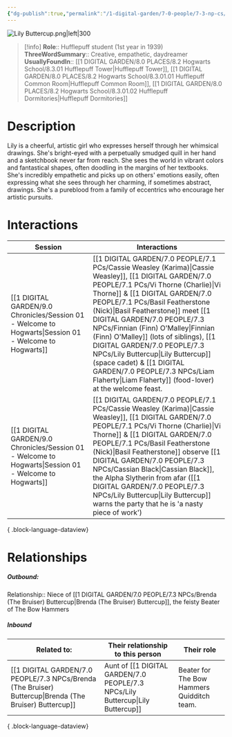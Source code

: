 ```yaml
---
{"dg-publish":true,"permalink":"/1-digital-garden/7-0-people/7-3-np-cs/lily-buttercup/","tags":["#person","hogwarts","student","hufflepuff"]}
---
```


![Lily Buttercup.png|left|300](/img/user/1%20DIGITAL%20GARDEN/7.0%20PEOPLE/7.3%20NPCs/Headshots/Lily%20Buttercup.png)
>[!info]
>**Role**:: Hufflepuff student (1st year in 1939)
>**ThreeWordSummary**:: Creative, empathetic, daydreamer
>**UsuallyFoundIn**:: [[1 DIGITAL GARDEN/8.0 PLACES/8.2 Hogwarts School/8.3.01 Hufflepuff Tower\|Hufflepuff Tower]], [[1 DIGITAL GARDEN/8.0 PLACES/8.2 Hogwarts School/8.3.01.01 Hufflepuff Common Room\|Hufflepuff Common Room]], [[1 DIGITAL GARDEN/8.0 PLACES/8.2 Hogwarts School/8.3.01.02 Hufflepuff Dormitories\|Hufflepuff Dormitories]]

# Description

Lily is a cheerful, artistic girl who expresses herself through her whimsical drawings. She's bright-eyed with a perpetually smudged quill in her hand and a sketchbook never far from reach. She sees the world in vibrant colors and fantastical shapes, often doodling in the margins of her textbooks. She's incredibly empathetic and picks up on others' emotions easily, often expressing what she sees through her charming, if sometimes abstract, drawings. She's a pureblood from a family of eccentrics who encourage her artistic pursuits.

# Interactions

| Session                                                                                                   | Interactions                                                                                                                                                                                                                                                                     |
| --------------------------------------------------------------------------------------------------------- | -------------------------------------------------------------------------------------------------------------------------------------------------------------------------------------------------------------------------------------------------------------------------------- |
| [[1 DIGITAL GARDEN/9.0 Chronicles/Session 01 - Welcome to Hogwarts\|Session 01 - Welcome to Hogwarts]] | [[1 DIGITAL GARDEN/7.0 PEOPLE/7.1 PCs/Cassie Weasley (Karima)\|Cassie Weasley]], [[1 DIGITAL GARDEN/7.0 PEOPLE/7.1 PCs/Vi Thorne (Charlie)\|Vi Thorne]] & [[1 DIGITAL GARDEN/7.0 PEOPLE/7.1 PCs/Basil Featherstone (Nick)\|Basil Featherstone]] meet [[1 DIGITAL GARDEN/7.0 PEOPLE/7.3 NPCs/Finnian (Finn) O'Malley\|Finnian (Finn) O'Malley]] (lots of siblings), [[1 DIGITAL GARDEN/7.0 PEOPLE/7.3 NPCs/Lily Buttercup\|Lily Buttercup]] (space cadet) & [[1 DIGITAL GARDEN/7.0 PEOPLE/7.3 NPCs/Liam Flaherty\|Liam Flaherty]] (food-lover) at the welcome feast. |
| [[1 DIGITAL GARDEN/9.0 Chronicles/Session 01 - Welcome to Hogwarts\|Session 01 - Welcome to Hogwarts]] | [[1 DIGITAL GARDEN/7.0 PEOPLE/7.1 PCs/Cassie Weasley (Karima)\|Cassie Weasley]], [[1 DIGITAL GARDEN/7.0 PEOPLE/7.1 PCs/Vi Thorne (Charlie)\|Vi Thorne]] & [[1 DIGITAL GARDEN/7.0 PEOPLE/7.1 PCs/Basil Featherstone (Nick)\|Basil Featherstone]] observe [[1 DIGITAL GARDEN/7.0 PEOPLE/7.3 NPCs/Cassian Black\|Cassian Black]], the Alpha Slytherin from afar ([[1 DIGITAL GARDEN/7.0 PEOPLE/7.3 NPCs/Lily Buttercup\|Lily Buttercup]] warns the party that he is 'a nasty piece of work')             |

{ .block-language-dataview}

# Relationships
##### Outbound:
Relationship:: Niece of [[1 DIGITAL GARDEN/7.0 PEOPLE/7.3 NPCs/Brenda (The Bruiser) Buttercup\|Brenda (The Bruiser) Buttercup]], the feisty Beater of The Bow Hammers

##### Inbound
| Related to:                                                                                                | Their relationship to this person | Their role                                 |
| ---------------------------------------------------------------------------------------------------------- | --------------------------------- | ------------------------------------------ |
| [[1 DIGITAL GARDEN/7.0 PEOPLE/7.3 NPCs/Brenda (The Bruiser) Buttercup\|Brenda (The Bruiser) Buttercup]] | Aunt of [[1 DIGITAL GARDEN/7.0 PEOPLE/7.3 NPCs/Lily Buttercup\|Lily Buttercup]]        | Beater for The Bow Hammers Quidditch team. |

{ .block-language-dataview}
